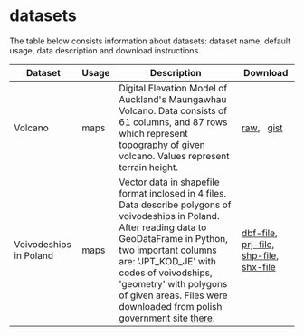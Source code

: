 # datasets
The table below consists information about datasets: dataset name, default usage, data description and download instructions.

| Dataset| Usage | Description| Download |
| ------ | ----- | ---------- | -------- |
| Volcano | maps | Digital Elevation Model of Auckland's Maungawhau Volcano. Data consists of 61 columns, and 87 rows which represent topography of given volcano. Values represent terrain height.| [raw](https://raw.githubusercontent.com/John-smith-889/datasets/master/volcano/volcano.csv), &nbsp; [gist](https://gist.github.com/John-smith-889/b1a6774ffbec8b15722d7a94c5a8de94)  |
| Voivodeships in Poland | maps | Vector data in shapefile format inclosed in 4 files. Data describe polygons of voivodeships in Poland. After reading data to GeoDataFrame in Python, two important columns are: 'JPT_KOD_JE' with codes of voivodships, 'geometry' with polygons of given areas. Files were downloaded from polish government site [there](http://www.gugik.gov.pl/pzgik/dane-bez-oplat/dane-z-panstwowego-rejestru-granic-i-powierzchni-jednostek-podzialow-terytorialnych-kraju-prg). | [dbf-file](https://github.com/John-smith-889/datasets/raw/master/voivodeships-poland/Wojewodztwa.dbf), [prj-file](https://github.com/John-smith-889/datasets/raw/master/voivodeships-poland/Wojewodztwa.prj), [shp-file](https://github.com/John-smith-889/datasets/raw/master/voivodeships-poland/Wojewodztwa.shp), [shx-file](https://github.com/John-smith-889/datasets/raw/master/voivodeships-poland/Wojewodztwa.shx) |
